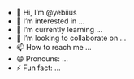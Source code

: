 - 👋 Hi, I’m @yebiius
- 👀 I’m interested in ...
- 🌱 I’m currently learning ...
- 💞️ I’m looking to collaborate on ...
- 📫 How to reach me ...
- 😄 Pronouns: ...
- ⚡ Fun fact: ...

<!---
yebiius/yebiius is a ✨ special ✨ repository because its `README.md` (this file) appears on your GitHub profile.
You can click the Preview link to take a look at your changes.
--->
